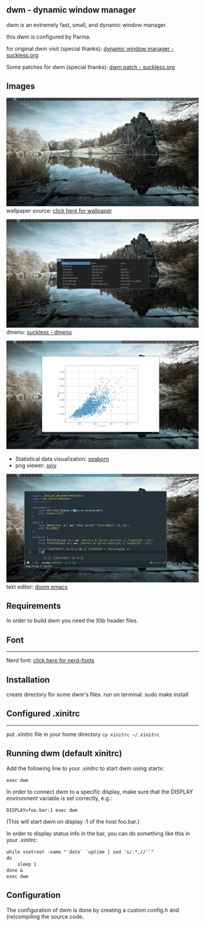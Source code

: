 dwm - dynamic window manager
----------------------------
dwm is an extremely fast, small, and dynamic window manager.

this dwm is configured by Parma.

for original dwm visit (special thanks): [dynamic window manager - suckless.org](https://dwm.suckless.org/)

Some patches for dwm (special thanks): [dwm patch - suckless.org](https://dwm.suckless.org/patches/)

Images
------
![](images/image1.png)
wallpaper source: [click here for wallpaper](https://unsplash.com/photos/KL98S4b33rI)

![](images/image2.png)
dmenu: [suckless - dmenu](https://tools.suckless.org/dmenu/)

![](images/image3.png)
- Statistical data visualization: [seaborn](https://github.com/mwaskom/seaborn)
- png viewer: [sxiv](https://github.com/muennich/sxiv)

![](images/image4.png)
text editor: [doom emacs](https://github.com/hlissner/doom-emacs)

Requirements
------------
In order to build dwm you need the Xlib header files.

## Font
---------
Nerd font: [click here for nerd-fonts](https://github.com/ryanoasis/nerd-fonts)

Installation
------------
create directory for some dwm's files.
run on terminal: sudo make install

## Configured .xinitrc
----------------------
put .xinitrc file in your home directory
`cp xinitrc ~/.xinitrc`


Running dwm (default xinitrc)
---------------------------
Add the following line to your .xinitrc to start dwm using startx:

    exec dwm

In order to connect dwm to a specific display, make sure that
the DISPLAY environment variable is set correctly, e.g.:

    DISPLAY=foo.bar:1 exec dwm

(This will start dwm on display :1 of the host foo.bar.)

In order to display status info in the bar, you can do something
like this in your .xinitrc:

    while xsetroot -name "`date` `uptime | sed 's/.*,//'`"
    do
    	sleep 1
    done &
    exec dwm


Configuration
-------------
The configuration of dwm is done by creating a custom config.h
and (re)compiling the source code.

